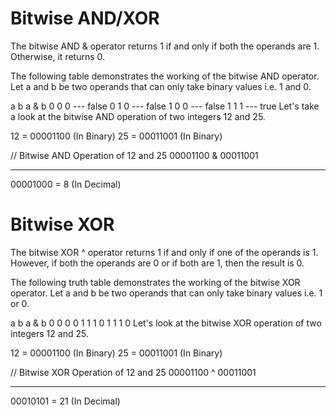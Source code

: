 
# Bitwise AND/XOR

The bitwise AND & operator returns 1 if and only if both the operands are 1. Otherwise, it returns 0.

The following table demonstrates the working of the bitwise AND operator. Let a and b be two operands that can only take binary values i.e. 1 and 0.

a	b	a & b
0	0	0  --- false
0	1	0  --- false
1	0	0  --- false
1	1	1  --- true
Let's take a look at the bitwise AND operation of two integers 12 and 25.

12 = 00001100 (In Binary)
25 = 00011001 (In Binary)

// Bitwise AND Operation of 12 and 25
   00001100
 & 00011001
____________
   00001000 = 8 (In Decimal)
   
   
   
   
   
   
 # Bitwise XOR
 
   The bitwise XOR ^ operator returns 1 if and only if one of the operands is 1. However, if both the operands are 0 or if both are 1, then the result is 0.

The following truth table demonstrates the working of the bitwise XOR operator. Let a and b be two operands that can only take binary values i.e. 1 or 0.

a	b	a & b
0	0	0
0	1	1
1	0	1
1	1	0
Let's look at the bitwise XOR operation of two integers 12 and 25.

12 = 00001100 (In Binary)
25 = 00011001 (In Binary)

// Bitwise XOR Operation of 12 and 25
   00001100
 ^ 00011001
____________
   00010101 = 21 (In Decimal)
